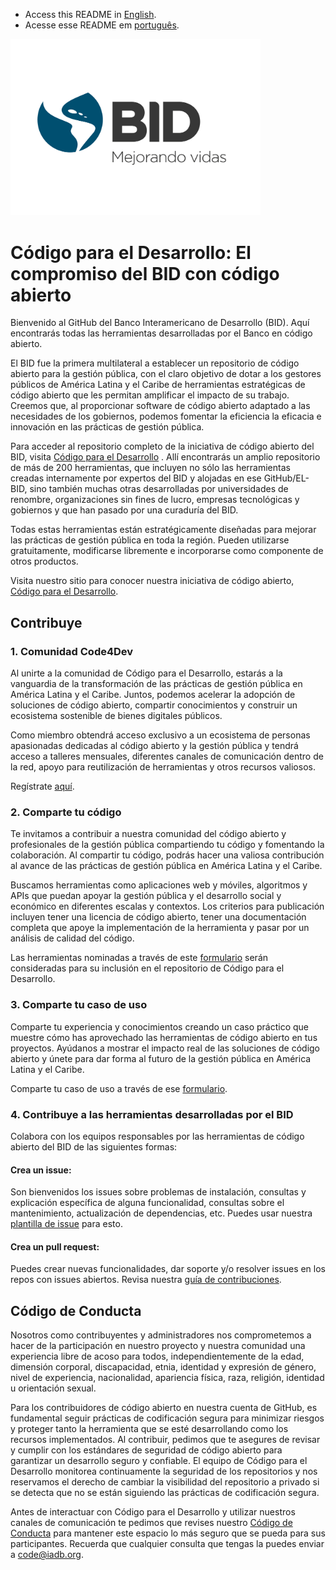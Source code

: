 - Access this README in [English](https://github.com/EL-BID/.github/blob/main/profile/README-EN.md). 
- Acesse esse README em [português](https://github.com/EL-BID/.github/blob/main/profile/README-PT.md).  

<img src="https://raw.githubusercontent.com/EL-BID/.github/main/BID_Eslogan_Colores_MedRes.jpeg" alt="bid logo español" width="400"/>

# Código para el Desarrollo: El compromiso del BID con código abierto 

Bienvenido al GitHub del Banco Interamericano de Desarrollo (BID). Aquí encontrarás todas las herramientas desarrolladas por el Banco en código abierto.  

El BID fue la primera multilateral a establecer un repositorio de código abierto para la gestión pública, con el claro objetivo de dotar a los gestores públicos de América Latina y el Caribe de herramientas estratégicas de código abierto que les permitan amplificar el impacto de su trabajo. Creemos que, al proporcionar software de código abierto adaptado a las necesidades de los gobiernos, podemos fomentar la eficiencia la eficacia e innovación en las prácticas de gestión pública. 

Para acceder al repositorio completo de la iniciativa de código abierto del BID, visita [Código para el Desarrollo](http://code.iadb.org) . Allí encontrarás un amplio repositorio de más de 200 herramientas, que incluyen no sólo las herramientas creadas internamente por expertos del BID y alojadas en ese GitHub/EL-BID, sino también muchas otras desarrolladas por universidades de renombre, organizaciones sin fines de lucro, empresas tecnológicas y gobiernos y que han pasado por una curaduría del BID. 

Todas estas herramientas están estratégicamente diseñadas para mejorar las prácticas de gestión pública en toda la región. Pueden utilizarse gratuitamente, modificarse libremente e incorporarse como componente de otros productos. 

Visita nuestro sitio para conocer nuestra iniciativa de código abierto, [Código para el Desarrollo](http://code.iadb.org). 

## Contribuye 

### 1. Comunidad Code4Dev 

Al unirte a la comunidad de Código para el Desarrollo, estarás a la vanguardia de la transformación de las prácticas de gestión pública en América Latina y el Caribe. Juntos, podemos acelerar la adopción de soluciones de código abierto, compartir conocimientos y construir un ecosistema sostenible de bienes digitales públicos.  

Como miembro obtendrá acceso exclusivo a un ecosistema de personas apasionadas dedicadas al código abierto y la gestión pública y tendrá acceso a talleres mensuales, diferentes canales de comunicación dentro de la red, apoyo para reutilización de herramientas y otros recursos valiosos.  

Regístrate [aquí](https://code.iadb.org/es/code4dev).  

### 2. Comparte tu código  

Te invitamos a contribuir a nuestra comunidad del código abierto y profesionales de la gestión pública compartiendo tu código y fomentando la colaboración. Al compartir tu código, podrás hacer una valiosa contribución al avance de las prácticas de gestión pública en América Latina y el Caribe. 

Buscamos herramientas como aplicaciones web y móviles, algoritmos y APIs que puedan apoyar la gestión pública y el desarrollo social y económico en diferentes escalas y contextos. Los criterios para publicación incluyen tener una licencia de código abierto, tener una documentación completa que apoye la implementación de la herramienta y pasar por un análisis de calidad del código.  

Las herramientas nominadas a través de este [formulario](https://cloud.mail.iadb.org/code4dev-share-code?page=SYC&UTMM=Organic&UTMS=&Lang=ES) serán consideradas para su inclusión en el repositorio de Código para el Desarrollo. 

### 3. Comparte tu caso de uso 

Comparte tu experiencia y conocimientos creando un caso práctico que muestre cómo has aprovechado las herramientas de código abierto en tus proyectos. Ayúdanos a mostrar el impacto real de las soluciones de código abierto y únete para dar forma al futuro de la gestión pública en América Latina y el Caribe. 

Comparte tu caso de uso a través de ese [formulario](https://cloud.mail.iadb.org/Code4DevSCS?page=SCS&UTMM=Organic&UTMS=Website&Lang=ES).  

### 4. Contribuye a las herramientas desarrolladas por el BID 

Colabora con los equipos responsables por las herramientas de código abierto del BID de las siguientes formas: 

#### Crea un issue: 
Son bienvenidos los issues sobre problemas de instalación, consultas y explicación específica de alguna funcionalidad, consultas sobre el mantenimiento, actualización de dependencias, etc. Puedes usar nuestra [plantilla de issue](https://github.com/EL-BID/Plantilla-de-repositorio/blob/master/docs/issue_template.md) para esto. 

#### Crea un pull request: 
Puedes crear nuevas funcionalidades, dar soporte y/o resolver issues en los repos con issues abiertos. Revisa nuestra [guía de contribuciones](https://github.com/EL-BID/Plantilla-de-repositorio/blob/master/CONTRIBUTING.md). 

## Código de Conducta 

Nosotros como contribuyentes y administradores nos comprometemos a hacer de la participación en nuestro proyecto y nuestra comunidad una experiencia libre de acoso para todos, independientemente de la edad, dimensión corporal, discapacidad, etnia, identidad y expresión de género, nivel de experiencia, nacionalidad, apariencia física, raza, religión, identidad u orientación sexual. 

Para los contribuidores de código abierto en nuestra cuenta de GitHub, es fundamental seguir prácticas de codificación segura para minimizar riesgos y proteger tanto la herramienta que se esté desarrollando como los recursos implementados. Al contribuir, pedimos que te asegures de revisar y cumplir con los estándares de seguridad de código abierto para garantizar un desarrollo seguro y confiable. El equipo de Código para el Desarrollo monitorea continuamente la seguridad de los repositorios y nos reservamos el derecho de cambiar la visibilidad del repositorio a privado si se detecta que no se están siguiendo las prácticas de codificación segura.

Antes de interactuar con Código para el Desarrollo y utilizar nuestros canales de comunicación te pedimos que revises nuestro [Código de Conducta](https://github.com/EL-BID/Plantilla-de-repositorio/blob/master/CODE-OF-CONDUCT.md) para mantener este espacio lo más seguro que se pueda para sus participantes. Recuerda que cualquier consulta que tengas la puedes enviar a code@iadb.org.  

 
